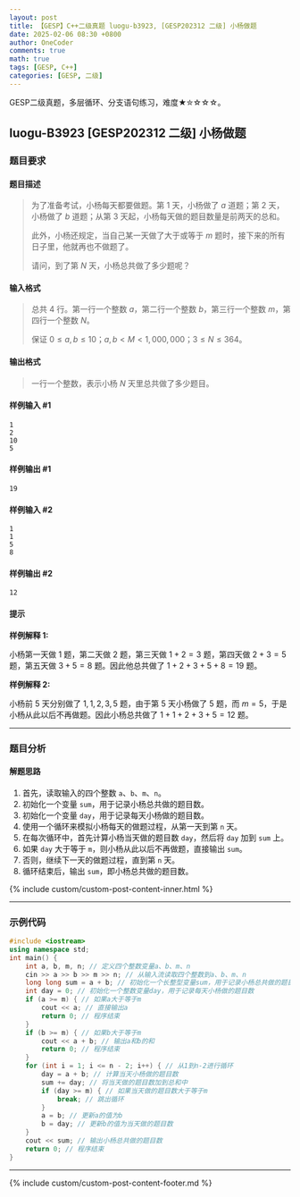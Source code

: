 ```yaml
---
layout: post
title: 【GESP】C++二级真题 luogu-b3923, [GESP202312 二级] 小杨做题
date: 2025-02-06 08:30 +0800
author: OneCoder
comments: true
math: true
tags: [GESP, C++]
categories: [GESP, 二级]
---
```

GESP二级真题，多层循环、分支语句练习，难度★✮☆☆☆。

<!--more-->

## luogu-B3923 [GESP202312 二级] 小杨做题

### 题目要求

#### 题目描述

>为了准备考试，小杨每天都要做题。第 $1$ 天，小杨做了 $a$ 道题；第 $2$ 天，小杨做了 $b$ 道题；从第 $3$ 天起，小杨每天做的题目数量是前两天的总和。
>
>此外，小杨还规定，当自己某一天做了大于或等于 $m$ 题时，接下来的所有日子里，他就再也不做题了。
>
>请问，到了第 $N$ 天，小杨总共做了多少题呢？

#### 输入格式

>总共 $4$ 行。第一行一个整数 $a$，第二行一个整数 $b$，第三行一个整数 $m$，第四行一个整数 $N$。
>
>保证 $0 \le a,b \le 10$；$a,b<M<1,000,000$；$3 \le N \le 364$。

#### 输出格式

>一行一个整数，表示小杨 $N$ 天里总共做了多少题目。

#### 样例输入 #1

```console
1
2
10
5
```

#### 样例输出 #1

```console
19
```

#### 样例输入 #2

```console
1
1
5
8
```

#### 样例输出 #2

```console
12
```

#### 提示

**样例解释 1:**

小杨第一天做 $1$ 题，第二天做 $2$ 题，第三天做 $1+2=3$ 题，第四天做 $2+3=5$ 题，第五天做 $3+5=8$ 题。因此他总共做了 $1+2+3+5+8=19$ 题。

**样例解释 2:**

小杨前 $5$ 天分别做了 $1,1,2,3,5$ 题，由于第 $5$ 天小杨做了 $5$ 题，而 $m=5$，于是小杨从此以后不再做题。因此小杨总共做了 $1+1+2+3+5=12$ 题。

---

### 题目分析

#### 解题思路

1. 首先，读取输入的四个整数 `a`、`b`、`m`、`n`。
2. 初始化一个变量 `sum`，用于记录小杨总共做的题目数。
3. 初始化一个变量 `day`，用于记录每天小杨做的题目数。
4. 使用一个循环来模拟小杨每天的做题过程，从第一天到第 `n` 天。
5. 在每次循环中，首先计算小杨当天做的题目数 `day`，然后将 `day` 加到 `sum` 上。
6. 如果 `day` 大于等于 `m`，则小杨从此以后不再做题，直接输出 `sum`。
7. 否则，继续下一天的做题过程，直到第 `n` 天。
8. 循环结束后，输出 `sum`，即小杨总共做的题目数。

{% include custom/custom-post-content-inner.html %}

---

### 示例代码

```cpp
#include <iostream>
using namespace std;
int main() {
    int a, b, m, n; // 定义四个整数变量a、b、m、n
    cin >> a >> b >> m >> n; // 从输入流读取四个整数到a、b、m、n
    long long sum = a + b; // 初始化一个长整型变量sum，用于记录小杨总共做的题目数
    int day = 0; // 初始化一个整数变量day，用于记录每天小杨做的题目数
    if (a >= m) { // 如果a大于等于m
        cout << a; // 直接输出a
        return 0; // 程序结束
    }
    if (b >= m) { // 如果b大于等于m
        cout << a + b; // 输出a和b的和
        return 0; // 程序结束
    }
    for (int i = 1; i <= n - 2; i++) { // 从1到n-2进行循环
        day = a + b; // 计算当天小杨做的题目数
        sum += day; // 将当天做的题目数加到总和中
        if (day >= m) { // 如果当天做的题目数大于等于m
            break; // 跳出循环
        }
        a = b; // 更新a的值为b
        b = day; // 更新b的值为当天做的题目数
    }
    cout << sum; // 输出小杨总共做的题目数
    return 0; // 程序结束
}
```

---

{% include custom/custom-post-content-footer.md %}
